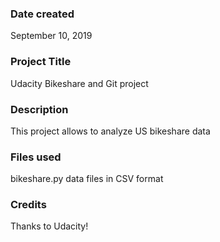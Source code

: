 ### Date created
September 10, 2019

### Project Title
Udacity Bikeshare and Git project

### Description
This project allows to analyze US bikeshare data

### Files used
bikeshare.py
data files in CSV format

### Credits
Thanks to Udacity!
